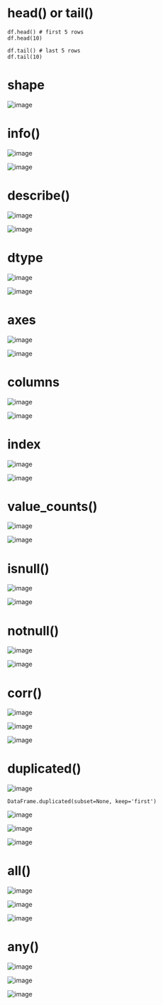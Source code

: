 # head() or tail()

    df.head() # first 5 rows
    df.head(10)
    
    df.tail() # last 5 rows
    df.tail(10)

# shape

![image](https://user-images.githubusercontent.com/60442877/232264414-4be710dc-a9aa-4559-962b-c623995f8133.png)

# info()

![image](https://user-images.githubusercontent.com/60442877/232264445-024c752c-faf9-4ff5-a947-a69794a0bcca.png)

![image](https://user-images.githubusercontent.com/60442877/232264502-d11f1b31-eb11-4d23-9081-cbe89068251e.png)

# describe()

![image](https://user-images.githubusercontent.com/60442877/232264812-772cbbe6-5458-4287-a4b8-fd962578550b.png)

![image](https://user-images.githubusercontent.com/60442877/232264817-d9dbdf29-1059-4095-a0ad-196a2c747f52.png)

# dtype

![image](https://user-images.githubusercontent.com/60442877/232264879-7f50f099-f6b1-4fc7-8feb-dc0a29ce5fc4.png)

![image](https://user-images.githubusercontent.com/60442877/232264937-b3955a16-ca9d-417c-b62e-01197fb6fb76.png)

# axes

![image](https://user-images.githubusercontent.com/60442877/232328122-d616f8a4-58ca-4488-98d0-54e6c3bd2944.png)

![image](https://user-images.githubusercontent.com/60442877/232328133-58bc8e2b-2245-4e50-8fdf-9c740ea783c6.png)

# columns

![image](https://user-images.githubusercontent.com/60442877/232264985-cea7419d-9b65-434e-ad4f-64fcacd3e135.png)

![image](https://user-images.githubusercontent.com/60442877/232264990-421384e6-9c8a-40ae-920d-19bace58196a.png)

# index

![image](https://user-images.githubusercontent.com/60442877/232265060-dd8c70d1-a676-4844-8fb3-86be411694d8.png)

![image](https://user-images.githubusercontent.com/60442877/232265066-9aac5509-207f-4523-8430-62af0bb5e2a1.png)

# value_counts()

![image](https://user-images.githubusercontent.com/60442877/232265204-25b8284d-58e1-414a-b8bb-9a4adb4b538a.png)

![image](https://user-images.githubusercontent.com/60442877/232265225-d8046ab2-dccd-4219-aa07-2db0fa801324.png)

# isnull()

![image](https://user-images.githubusercontent.com/60442877/232265374-ceec6f4d-09fe-459d-a7cf-5dc7b32f0740.png)

![image](https://user-images.githubusercontent.com/60442877/232265378-04cca2a1-2cc7-48f1-95cc-a1c958227d36.png)

# notnull()

![image](https://user-images.githubusercontent.com/60442877/232265418-64edf05a-49fe-496c-9fbc-bdc2e1defcd1.png)

![image](https://user-images.githubusercontent.com/60442877/232265425-962cc9f0-77e6-4de5-90c6-4170daf3dc8c.png)

# corr()

![image](https://user-images.githubusercontent.com/60442877/232265496-3fb99e37-b00f-401f-b895-6efe229aca17.png)

![image](https://user-images.githubusercontent.com/60442877/232265517-a78548d9-bac0-4f57-921f-260fd440d1d1.png)

![image](https://user-images.githubusercontent.com/60442877/232265521-4e0ab29c-baad-42e0-89b2-ee95ffc8e509.png)

# duplicated()

![image](https://user-images.githubusercontent.com/60442877/232180424-c64759e8-6604-4bb7-b2b3-73d7a6d3608a.png)

    DataFrame.duplicated(subset=None, keep='first')

![image](https://user-images.githubusercontent.com/60442877/232180433-14411ef3-3ccf-40ac-8e67-120e5b0735c9.png)

![image](https://user-images.githubusercontent.com/60442877/232180489-fc635c80-0edf-484a-b43b-69ffe1077df9.png)

![image](https://user-images.githubusercontent.com/60442877/232180498-634dde88-2d81-4f8d-8f13-37add371e2c5.png)


# all()

![image](https://user-images.githubusercontent.com/60442877/232326507-d1f07bc5-e1bc-4810-a974-85e7c3b059d7.png)

![image](https://user-images.githubusercontent.com/60442877/232326524-4e9b48b7-2fdf-449a-902c-0a9a34a38203.png)

![image](https://user-images.githubusercontent.com/60442877/232326537-1a20a16d-e070-4a5e-ac33-5e02fde81a6e.png)

# any()

![image](https://user-images.githubusercontent.com/60442877/232326746-ad33e06b-f3e3-4821-95ef-a805044f9ec7.png)

![image](https://user-images.githubusercontent.com/60442877/232326770-f2a391c9-e5dc-4ec9-97f3-16c1a55f07c6.png)

![image](https://user-images.githubusercontent.com/60442877/232326775-a0eefca7-a31f-414d-82f1-ae5f91045314.png)


